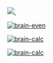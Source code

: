 <a href="https://codeclimate.com/github/Il1ya1/project-lvl1-s462/maintainability" target="_blank">
	<img src="https://api.codeclimate.com/v1/badges/8a272d1ceb13a75793d2/maintainability" />
</a>
<a href="https://travis-ci.org/Il1ya1/project-lvl1-s462">
	<img src="https://travis-ci.org/Il1ya1/project-lvl1-s462.svg?branch=master" alt="">
</a>

[![brain-even](https://asciinema.org/a/AhM9O6CvU7onKgX7slabreM5K.svg)](https://asciinema.org/a/AhM9O6CvU7onKgX7slabreM5K)

[![brain-calc](https://asciinema.org/a/OrwModZYfsLns9fUUgosiEOzZ.svg)](https://asciinema.org/a/OrwModZYfsLns9fUUgosiEOzZ)

[![brain-calc](https://asciinema.org/a/m6lsAHeMlCyZX0nKU1xu3lKBT.svg)](https://asciinema.org/a/m6lsAHeMlCyZX0nKU1xu3lKBT)
